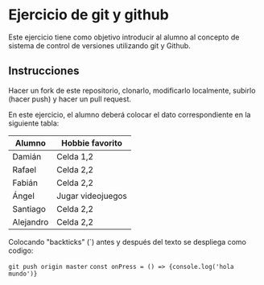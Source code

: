 # Ejercicio de git y github

Este ejercicio tiene como objetivo introducir al alumno al concepto de sistema de control de versiones utilizando git y Github.

## Instrucciones

Hacer un fork de este repositorio, clonarlo, modificarlo localmente, subirlo (hacer push) y hacer un pull request.

En este ejercicio, el alumno deberá colocar el dato correspondiente en la siguiente tabla:

| Alumno       | Hobbie favorito |
|--------------|-----------------|
| Damián       | Celda 1,2       | 
| Rafael       | Celda 2,2       | 
| Fabián       | Celda 2,2       | 
| Ángel        | Jugar videojuegos| 
| Santiago     | Celda 2,2       | 
| Alejandro    | Celda 2,2       | 

Colocando "backticks" (`) antes y después del texto se despliega como codigo:

`git push origin master`
`const onPress = () => {console.log('hola mundo')}`


